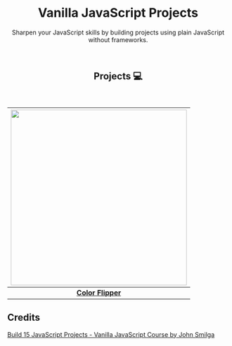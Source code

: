 <h1 align="center">Vanilla JavaScript Projects</h1>

<p align="center">Sharpen your JavaScript skills by building projects using plain JavaScript without frameworks.</p>
<br />
<h2 align="center">Projects 💻</h2>
<br />

|<img width="400" src="https://fundakartal.github.io/vanilla-javascript-projects/01-color-flipper/img/ss.png"/>|
|:-------------------:|
| <a href="https://fundakartal.github.io/vanilla-javascript-projects/01-color-flipper/index.html"><b>Color Flipper</b></a>|

## Credits

[Build 15 JavaScript Projects - Vanilla JavaScript Course by John Smilga](https://www.youtube.com/watch?v=3PHXvlpOkf4)
